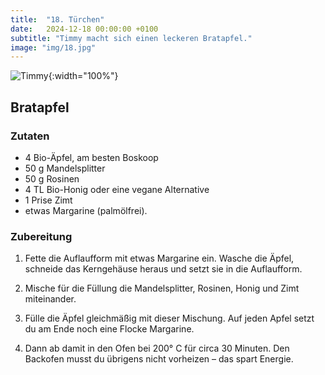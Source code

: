 ```yaml
---
title:  "18. Türchen"
date:   2024-12-18 00:00:00 +0100
subtitle: "Timmy macht sich einen leckeren Bratapfel."
image: "img/18.jpg"
---
```


![Timmy](../img/18.jpg){:width="100%"}

## Bratapfel

### Zutaten
* 4 Bio-Äpfel, am besten Boskoop
* 50 g Mandelsplitter
* 50 g Rosinen
* 4 TL Bio-Honig oder eine vegane Alternative
* 1 Prise Zimt
* etwas Margarine (palmölfrei).

### Zubereitung
1. Fette die Auflaufform mit etwas Margarine ein.
Wasche die Äpfel, schneide das Kerngehäuse heraus und setzt sie in die Auflaufform.

2. Mische für die Füllung die Mandelsplitter, Rosinen, Honig und Zimt miteinander.

3. Fülle die Äpfel gleichmäßig mit dieser Mischung.
Auf jeden Apfel setzt du am Ende noch eine Flocke Margarine.

4. Dann ab damit in den Ofen bei 200° C für circa 30 Minuten. Den Backofen musst du übrigens nicht vorheizen – das spart Energie.